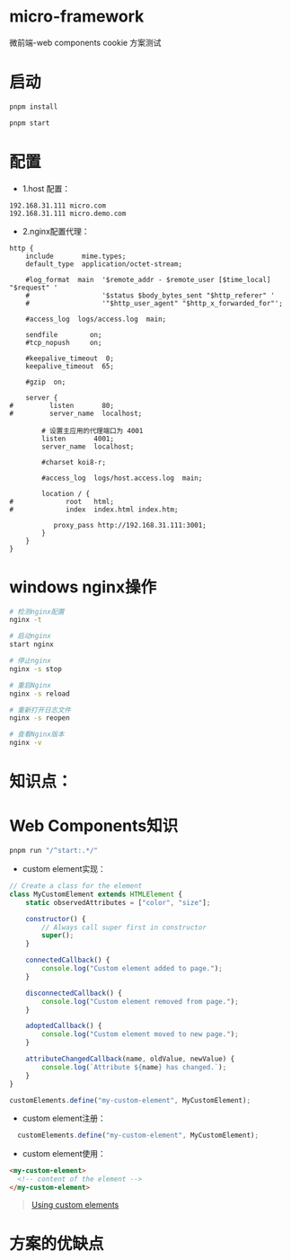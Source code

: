 # micro-framework

微前端-web components cookie 方案测试

# 启动

```bash
pnpm install

pnpm start
```

# 配置
+ 1.host 配置：
```
192.168.31.111 micro.com
192.168.31.111 micro.demo.com
```

+ 2.nginx配置代理：
```nginx configuration
http {
    include       mime.types;
    default_type  application/octet-stream;

    #log_format  main  '$remote_addr - $remote_user [$time_local] "$request" '
    #                  '$status $body_bytes_sent "$http_referer" '
    #                  '"$http_user_agent" "$http_x_forwarded_for"';

    #access_log  logs/access.log  main;

    sendfile        on;
    #tcp_nopush     on;

    #keepalive_timeout  0;
    keepalive_timeout  65;

    #gzip  on;

    server {
#         listen       80;
#         server_name  localhost;

        # 设置主应用的代理端口为 4001
        listen       4001;
        server_name  localhost;

        #charset koi8-r;

        #access_log  logs/host.access.log  main;

        location / {
#             root   html;
#             index  index.html index.htm;

           proxy_pass http://192.168.31.111:3001;
        }
    }
}
```

# windows nginx操作
```bash
# 检测nginx配置
nginx -t

# 启动nginx
start nginx

# 停止nginx
nginx -s stop

# 重启Nginx
nginx -s reload

# 重新打开日志文件
nginx -s reopen

# 查看Nginx版本
nginx -v
```

# 知识点：


# Web Components知识

```bash
pnpm run "/^start:.*/"
```

+ custom element实现：

```js
// Create a class for the element
class MyCustomElement extends HTMLElement {
    static observedAttributes = ["color", "size"];

    constructor() {
        // Always call super first in constructor
        super();
    }

    connectedCallback() {
        console.log("Custom element added to page.");
    }

    disconnectedCallback() {
        console.log("Custom element removed from page.");
    }

    adoptedCallback() {
        console.log("Custom element moved to new page.");
    }

    attributeChangedCallback(name, oldValue, newValue) {
        console.log(`Attribute ${name} has changed.`);
    }
}

customElements.define("my-custom-element", MyCustomElement);

```

+ custom element注册：

```js
  customElements.define("my-custom-element", MyCustomElement);
```

+ custom element使用：
```html
<my-custom-element>
  <!-- content of the element -->
</my-custom-element>
```
> [Using custom elements](https://developer.mozilla.org/en-US/docs/Web/API/Web_components/Using_custom_elements)

# 方案的优缺点

